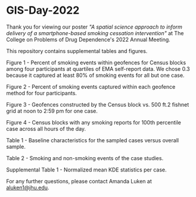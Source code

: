 # GIS-Day-2022
Thank you for viewing our poster *"A spatial science approach to inform delivery of a smartphone-based smoking cessation intervention"* at The College on Problems of Drug Dependence's 2022 Annual Meeting. 

This repository contains supplemental tables and figures.

Figure 1 - Percent of smoking events within geofences for Census blocks among four participants at quartiles of EMA self-report data. We chose 0.3 because it captured at least 80% of smoking events for all but one case.

Figure 2 - Percent of smoking events captured within each geofence method for four participants.

Figure 3 - Geofences constructed by the Census block vs. 500 ft.2 fishnet grid at noon to 2:59 pm for one case.

Figure 4 - Census blocks with any smoking reports for 100th percentile case across all hours of the day. 

Table 1 - Baseline characteristics for the sampled cases versus overall sample.

Table 2 - Smoking and non-smoking events of the case studies.

Supplemental Table 1 - Normalized mean KDE statistics per case.

For any further questions, please contact Amanda Luken at aluken1@jhu.edu.
